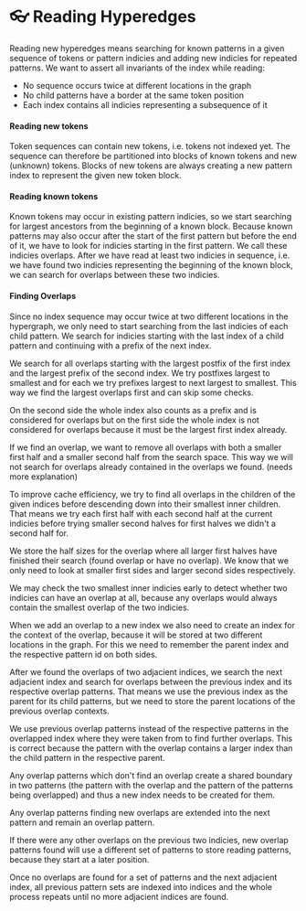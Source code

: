 # 👓 Reading Hyperedges

Reading new hyperedges means searching for known patterns in a given sequence of tokens or pattern indicies and adding new indicies for repeated patterns. We want to assert all invariants of the index while reading:

* No sequence occurs twice at different locations in the graph
* No child patterns have a border at the same token position
* Each index contains all indicies representing a subsequence of it

#### Reading new tokens

Token sequences can contain new tokens, i.e. tokens not indexed yet. The sequence can therefore be partitioned into blocks of known tokens and new (unknown) tokens. Blocks of new tokens are always creating a new pattern index to represent the given new token block.

#### Reading known tokens

Known tokens may occur in existing pattern indicies, so we start searching for largest ancestors from the beginning of a known block. Because known patterns may also occur after the start of the first pattern but before the end of it, we have to look for indicies starting in the first pattern. We call these indicies overlaps. After we have read at least two indicies in sequence, i.e. we have found two indicies representing the beginning of the known block, we can search for overlaps between these two indicies.

#### Finding Overlaps

Since no index sequence may occur twice at two different locations in the hypergraph, we only need to start searching from the last indicies of each child pattern. We search for indicies starting with the last index of a child pattern and continuing with a prefix of the next index.

We search for all overlaps starting with the largest postfix of the first index and the largest prefix of the second index. We try postfixes largest to smallest and for each we try prefixes largest to next largest to smallest. This way we find the largest overlaps first and can skip some checks.

On the second side the whole index also counts as a prefix and is considered for overlaps but on the first side the whole index is not considered for overlaps because it must be the largest first index already.

If we find an overlap, we want to remove all overlaps with both a smaller first half and a smaller second half from the search space. This way we will not search for overlaps already contained in the overlaps we found. (needs more explanation)

To improve cache efficiency, we try to find all overlaps in the children of the given indices before descending down into their smallest inner children. That means we try each first half with each second half at the current indicies before trying smaller second halves for first halves we didn't a second half for.

We store the half sizes for the overlap where all larger first halves have finished their search (found overlap or have no overlap). We know that we only need to look at smaller first sides and larger second sides respectively.

We may check the two smallest inner indicies early to detect whether two indicies can have an overlap at all, because any overlaps would always contain the smallest overlap of the two indicies.

When we add an overlap to a new index we also need to create an index for the context of the overlap, because it will be stored at two different locations in the graph. For this we need to remember the parent index and the respective pattern id on both sides.

After we found the overlaps of two adjacient indices, we search the next adjacient index and search for overlaps between the previous index and its respective overlap patterns. That means we use the previous index as the parent for its child patterns, but we need to store the parent locations of the previous overlap contexts.

We use previous overlap patterns instead of the respective patterns in the overlapped index where they were taken from to find further overlaps. This is correct because the pattern with the overlap contains a larger index than the child pattern in the respective parent.

Any overlap patterns which don't find an overlap create a shared boundary in two patterns (the pattern with the overlap and the pattern of the patterns being overlapped) and thus a new index needs to be created for them.

Any overlap patterns finding new overlaps are extended into the next pattern and remain an overlap pattern.

If there were any other overlaps on the previous two indicies, new overlap patterns found will use a different set of patterns to store reading patterns, because they start at a later position.

Once no overlaps are found for a set of patterns and the next adjacient index, all previous pattern sets are indexed into indices and the whole process repeats until no more adjacient indices are found.
